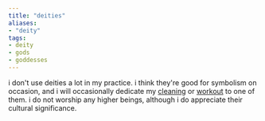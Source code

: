 ```yaml
---
title: "deities"
aliases:
- "deity"
tags:
- deity
- gods
- goddesses
---
```


i don't use deities a lot in my practice. i think they're good for symbolism on occasion, and i will occasionally dedicate my [cleaning](hestia.md) or [workout](artemis.md) to one of them. i do not worship any higher beings, although i do appreciate their cultural significance.